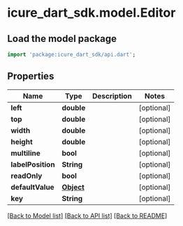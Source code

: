 # icure_dart_sdk.model.Editor

## Load the model package
```dart
import 'package:icure_dart_sdk/api.dart';
```

## Properties
Name | Type | Description | Notes
------------ | ------------- | ------------- | -------------
**left** | **double** |  | [optional] 
**top** | **double** |  | [optional] 
**width** | **double** |  | [optional] 
**height** | **double** |  | [optional] 
**multiline** | **bool** |  | [optional] 
**labelPosition** | **String** |  | [optional] 
**readOnly** | **bool** |  | [optional] 
**defaultValue** | [**Object**](.md) |  | [optional] 
**key** | **String** |  | [optional] 

[[Back to Model list]](../README.md#documentation-for-models) [[Back to API list]](../README.md#documentation-for-api-endpoints) [[Back to README]](../README.md)


